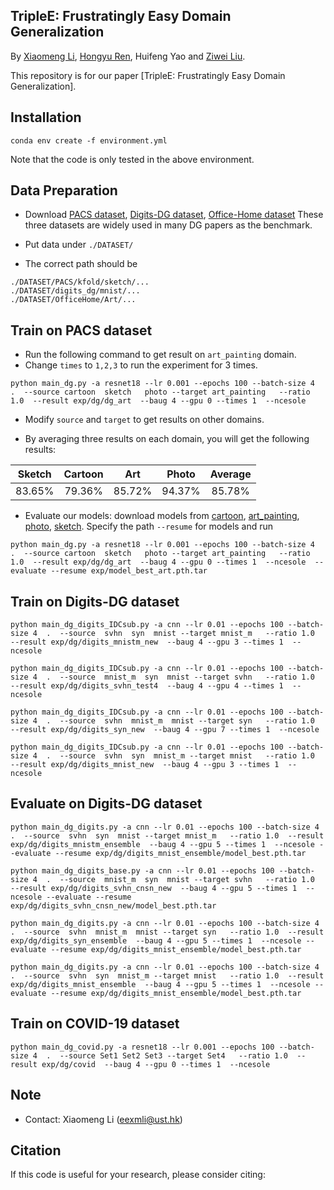 ## TripleE: Frustratingly Easy Domain Generalization

By [Xiaomeng Li](https://xmengli.github.io/), [Hongyu Ren](http://hyren.me/), Huifeng Yao and [Ziwei Liu](https://liuziwei7.github.io/).

This repository is for our paper [TripleE: Frustratingly Easy Domain Generalization]. 

<!-- <br/>
<p align="center">
  <img src="figure/framework.png">
</p>
 -->

## Installation

```
conda env create -f environment.yml
```
Note that the code is only tested in the above environment. 


## Data Preparation
* Download [PACS dataset](https://drive.google.com/drive/folders/1SKvzI8bCqW9bcoNLNCrTGbg7gBSw97qO), 
[Digits-DG dataset](https://drive.google.com/uc?id=15V7EsHfCcfbKgsDmzQKj_DfXt_XYp_P7), 
[Office-Home dataset](https://drive.google.com/file/d/0B81rNlvomiwed0V1YUxQdC1uOTg/view?resourcekey=0-2SNWq0CDAuWOBRRBL7ZZsw)
These three datasets are widely used in many DG papers as the benchmark.
  

* Put data under `./DATASET/`
* The correct path should be 
```
./DATASET/PACS/kfold/sketch/...
./DATASET/digits_dg/mnist/...
./DATASET/OfficeHome/Art/...  
```


## Train on PACS dataset
* Run the following command to get result on `art_painting` domain. 
* Change `times` to `1,2,3` to run the experiment for 3 times. 
```
python main_dg.py -a resnet18 --lr 0.001 --epochs 100 --batch-size 4  .  --source cartoon  sketch   photo --target art_painting   --ratio 1.0  --result exp/dg/dg_art  --baug 4 --gpu 0 --times 1  --ncesole
```
* Modify `source` and `target` to get results on other domains. 

* By averaging three results on each domain, you will get the following results: 

| Sketch    | Cartoon   | Art    |  Photo  | Average 
| ---------- | :-----------:  | :-----------: | :-----------: | :-----------:
| 83.65%    | 79.36%   | 85.72%     | 94.37% | 85.78% 

* Evaluate our models: download models from [cartoon](https://gohkust-my.sharepoint.com/:u:/g/personal/eexmli_ust_hk/EQUZU9JnCV5Hje30gTN29BkBNDiFYmBQXbDa1F2Gypn59g?e=j56u9G), [art_painting](https://gohkust-my.sharepoint.com/:u:/g/personal/eexmli_ust_hk/EXgBELtc0VFNpgDQnMeufxEB_EkAfTbF5-pvzQrSEfcNbA?e=CnRCKG), [photo](https://gohkust-my.sharepoint.com/:u:/g/personal/eexmli_ust_hk/Ef-B6X98bBNPtH3v2qKLVo0BKE7GlyNSkaWM0T91abOoLg?e=5o8fbG), [sketch](https://gohkust-my.sharepoint.com/:u:/g/personal/eexmli_ust_hk/ETlPaYXHTUdFkc82wkrL5y4BUs7Oom8exsrg-clk0zuyRg?e=ZvvDQU). 
Specify the path `--resume` for models and run 
```
python main_dg.py -a resnet18 --lr 0.001 --epochs 100 --batch-size 4  .  --source cartoon  sketch   photo --target art_painting   --ratio 1.0  --result exp/dg/dg_art  --baug 4 --gpu 0 --times 1  --ncesole  --evaluate --resume exp/model_best_art.pth.tar 
```


## Train on Digits-DG dataset
```
python main_dg_digits_IDCsub.py -a cnn --lr 0.01 --epochs 100 --batch-size 4  .  --source  svhn  syn  mnist --target mnist_m   --ratio 1.0  --result exp/dg/digits_mnistm_new  --baug 4 --gpu 3 --times 1  --ncesole

python main_dg_digits_IDCsub.py -a cnn --lr 0.01 --epochs 100 --batch-size 4  .  --source  mnist_m  syn  mnist --target svhn   --ratio 1.0  --result exp/dg/digits_svhn_test4  --baug 4 --gpu 4 --times 1  --ncesole

python main_dg_digits_IDCsub.py -a cnn --lr 0.01 --epochs 100 --batch-size 4  .  --source  svhn  mnist_m  mnist --target syn   --ratio 1.0  --result exp/dg/digits_syn_new  --baug 4 --gpu 7 --times 1  --ncesole

python main_dg_digits_IDCsub.py -a cnn --lr 0.01 --epochs 100 --batch-size 4  .  --source  svhn  syn  mnist_m --target mnist   --ratio 1.0  --result exp/dg/digits_mnist_new  --baug 4 --gpu 3 --times 1  --ncesole
```

## Evaluate on Digits-DG dataset
```
python main_dg_digits.py -a cnn --lr 0.01 --epochs 100 --batch-size 4  .  --source  svhn  syn  mnist --target mnist_m   --ratio 1.0  --result exp/dg/digits_mnistm_ensemble  --baug 4 --gpu 5 --times 1  --ncesole --evaluate --resume exp/dg/digits_mnist_ensemble/model_best.pth.tar

python main_dg_digits_base.py -a cnn --lr 0.01 --epochs 100 --batch-size 4  .  --source  mnist_m  syn  mnist --target svhn   --ratio 1.0  --result exp/dg/digits_svhn_cnsn_new  --baug 4 --gpu 5 --times 1  --ncesole --evaluate --resume exp/dg/digits_svhn_cnsn_new/model_best.pth.tar

python main_dg_digits.py -a cnn --lr 0.01 --epochs 100 --batch-size 4  .  --source  svhn  mnist_m  mnist --target syn   --ratio 1.0  --result exp/dg/digits_syn_ensemble  --baug 4 --gpu 5 --times 1  --ncesole --evaluate --resume exp/dg/digits_mnist_ensemble/model_best.pth.tar

python main_dg_digits.py -a cnn --lr 0.01 --epochs 100 --batch-size 4  .  --source  svhn  syn  mnist_m --target mnist   --ratio 1.0  --result exp/dg/digits_mnist_ensemble  --baug 4 --gpu 5 --times 1  --ncesole --evaluate --resume exp/dg/digits_mnist_ensemble/model_best.pth.tar
```

## Train on COVID-19 dataset 
```
python main_dg_covid.py -a resnet18 --lr 0.001 --epochs 100 --batch-size 4  .  --source Set1 Set2 Set3 --target Set4   --ratio 1.0  --result exp/dg/covid  --baug 4 --gpu 0 --times 1  --ncesole
``` 


## Note
* Contact: Xiaomeng Li (eexmli@ust.hk)

## Citation

If this code is useful for your research, please consider citing:

<!-- 
  ```shell
@article{li2020self,
  title={Self-supervised Feature Learning via Exploiting Multi-modal Data for Retinal Disease Diagnosis},
  author={Li, Xiaomeng and Jia, Mengyu and Islam, Md Tauhidul and Yu, Lequan and Xing, Lei},
  journal={IEEE Transactions on Medical Imaging},
  year={2020},
  publisher={IEEE}
}

  ``` -->